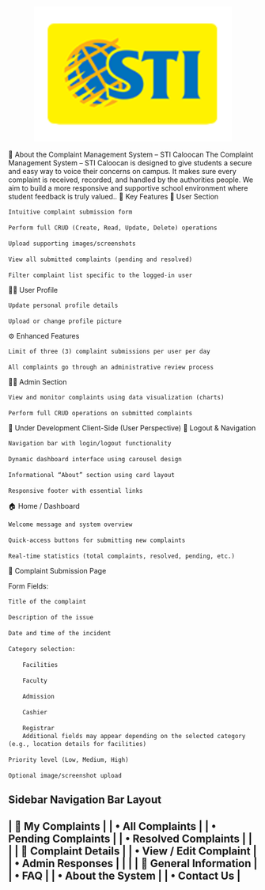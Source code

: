<p align="center"><a href="#" target="_blank"><img src="public/image/STI_LOGO_for_eLMS.png" width="400" alt="STI PROPERTY"></a></p>

📌 About the Complaint Management System – STI Caloocan
The Complaint Management System – STI Caloocan is designed to give students a secure and easy way to voice their concerns on campus. It makes sure every complaint is received, recorded, and handled by the authorities people. We aim to build a more responsive and supportive school environment where student feedback is truly valued..
🔧 Key Features
👤 User Section

    Intuitive complaint submission form

    Perform full CRUD (Create, Read, Update, Delete) operations

    Upload supporting images/screenshots

    View all submitted complaints (pending and resolved)

    Filter complaint list specific to the logged-in user

🙍‍♂️ User Profile

    Update personal profile details

    Upload or change profile picture

⚙️ Enhanced Features

    Limit of three (3) complaint submissions per user per day

    All complaints go through an administrative review process

👨‍💼 Admin Section

    View and monitor complaints using data visualization (charts)

    Perform full CRUD operations on submitted complaints

🚧 Under Development
Client-Side (User Perspective)
🔐 Logout & Navigation

    Navigation bar with login/logout functionality

    Dynamic dashboard interface using carousel design

    Informational “About” section using card layout

    Responsive footer with essential links

🏠 Home / Dashboard

    Welcome message and system overview

    Quick-access buttons for submitting new complaints

    Real-time statistics (total complaints, resolved, pending, etc.)


📝 Complaint Submission Page

Form Fields:

    Title of the complaint

    Description of the issue

    Date and time of the incident

    Category selection:

        Facilities

        Faculty

        Admission

        Cashier

        Registrar
        Additional fields may appear depending on the selected category (e.g., location details for facilities)

    Priority level (Low, Medium, High)

    Optional image/screenshot upload

Sidebar Navigation Bar Layout
------------------------------
| 📂  My Complaints           |
|   • All Complaints         |
|   • Pending Complaints     |
|   • Resolved Complaints    |
|                            |
| 📝  Complaint Details       |
|   • View / Edit Complaint  |
|   • Admin Responses        |
|                            |
| 📖  General Information     |
|   • FAQ                    |
|   • About the System       |
|   • Contact Us             |
------------------------------
